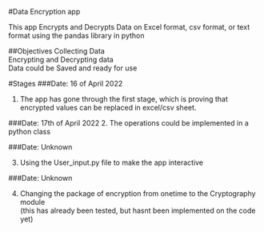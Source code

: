 #Data Encryption app

This app Encrypts and Decrypts Data on Excel format, csv format, or text format using the pandas library in python

##Objectives
Collecting Data</br>
Encrypting and Decrypting data </br>
Data could be Saved and ready for use

#Stages
###Date: 16 of April 2022
1. The app has gone through the first stage, which is proving that encrypted values can be replaced in excel/csv sheet.</br>

###Date: 17th of April 2022
2. The operations could be implemented in a python class

###Date: Unknown

3. Using the User_input.py file to make the app interactive

###Date: Unknown

4. Changing the package of encryption from onetime to the Cryptography module
</br> (this has already been tested, but hasnt been implemented on the code yet)
